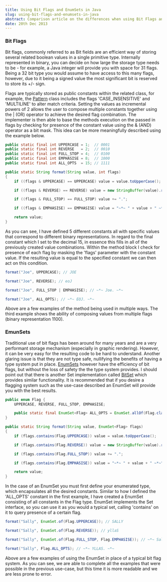```yaml
---
title: Using Bit Flags and EnumSets in Java
slug: using-bit-flags-and-enumsets-in-java
abstract: Comparison article on the differences when using Bit Flags and EnumSets in Java.
date: 20th Dec 2013
---
```


### Bit Flags

Bit flags, commonly referred to as Bit fields are an efficient way of storing several related boolean values in a single primitive type.
Internally represented in binary, you can decide on how large the storage type needs to be - for example, a Java integer will provide you with space for 31 flags.
Being a 32 bit type you would assume to have access to this many flags, however, due to it being a signed value the most significant bit is reserved to store its +/- sign.

Flags are typically stored as public constants within the related class, for example, the [Pattern](http://docs.oracle.com/javase/7/docs/api/java/util/regex/Pattern.html) class includes the flags 'CASE_INSENSITIVE' and 'MULTILINE' to alter match criteria.
Setting the values as incremental powers of 2 allows the user to compose multiple constants together using the | (OR) operator to achieve the desired flag combination.
The implementer is then able to base the methods execution on the passed in flags by checking for presence of the constant value using the & (AND) operator as a bit mask.
This idea can be more meaningfully described using the example below.

~~~ .java
public static final int UPPERCASE = 1;  // 0001
public static final int REVERSE   = 2;  // 0010
public static final int FULL_STOP = 4;  // 0100
public static final int EMPHASISE = 8;  // 1000
public static final int ALL_OPTS  = 15; // 1111

public static String format(String value, int flags)
{
    if ((flags & UPPERCASE) == UPPERCASE) value = value.toUpperCase();

    if ((flags & REVERSE) == REVERSE) value = new StringBuffer(value).reverse().toString();

    if ((flags & FULL_STOP) == FULL_STOP) value += ".";

    if ((flags & EMPHASISE) == EMPHASISE) value = "~*~ " + value + " ~*~";

    return value;
}
~~~

As you can see, I have defined 5 different constants all with specific values that correspond to different binary representations.
In regard to the final constant which I set to the decimal 15, in essence this fills in all of the previously created value combinations.
Within the method block I check for presence of each flag by masking the 'flags' parameter with the constant value.
If the resulting value is equal to the specified constant we can then act on this condition.

~~~ .java
format("Joe", UPPERCASE); // JOE

format("Joe", REVERSE); // eoJ

format("Joe", FULL_STOP | EMPHASISE); // ~*~ Joe. ~*~

format("Joe", ALL_OPTS); // ~*~ EOJ. ~*~
~~~

Above are a few examples of the method being used in multiple ways.
The third example shows the ability of composing values from multiple flags (binary representation 1100).

### EmunSets

Traditional use of bit flags has been around for many years and are a very performant storage mechanism (especially in graphic rendering).
However, it can be very easy for the resulting code to be hard to understand.
Another glaring issue is that they are not type safe, nullifying the benefits of having a type system put in place.
[EnumSets](http://docs.oracle.com/javase/7/docs/api/java/util/EnumSet.html) however have the efficiency of bit flags, but without the loss of safety the the type system provides.
I should point out that there is another Set implementation called [BitSet](http://docs.oracle.com/javase/7/docs/api/java/util/BitSet.html) which provides similar functionality.
It is recommended that if you desire a flagging system such as the use-case described an EnumSet will provide you with the best results.

~~~ .java
public enum Flag {
    UPPERCASE, REVERSE, FULL_STOP, EMPHASISE;

    public static final EnumSet<Flag> ALL_OPTS = EnumSet.allOf(Flag.class);
}
~~~

~~~ .java
public static String format(String value, EnumSet<Flag> flags)
{
    if (flags.contains(Flag.UPPERCASE)) value = value.toUpperCase();

    if (flags.contains(Flag.REVERSE)) value = new StringBuffer(value).reverse().toString();

    if (flags.contains(Flag.FULL_STOP)) value += ".";

    if (flags.contains(Flag.EMPHASISE)) value = "~*~ " + value + " ~*~";

    return value;
}
~~~

In the case of an EnumSet you must first define your enumerated type, which encapsulates all the desired constants.
Similar to how I defined the 'ALL_OPTS' constant in the first example, I have created a EnumSet consisting of all constants in the Flag type.
EnumSet implements the Set interface, so you can use it as you would a typical set, calling 'contains' on it to query presence of a certain flag.

~~~ .java
format("Sally", EnumSet.of(Flag.UPPERCASE)); // SALLY

format("Sally", EnumSet.of(Flag.REVERSE)); // yllaS

format("Sally", EnumSet.of(Flag.FULL_STOP, Flag.EMPHASISE)); // ~*~ Sally. ~*~

format("Sally", Flag.ALL_OPTS); // ~*~ YLLAS. ~*~
~~~

Above are a few examples of using the EnumSet in place of a typical bit flag system.
As you can see, we are able to complete all the examples that were possible in the previous use-case, but this time it is more readable and we are less prone to error.